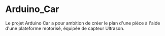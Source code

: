# Arduino_Car
Le projet Arduino Car a pour ambition de créer le plan d'une pièce à l'aide d'une plateforme motorisé, équipée de capteur Ultrason.
